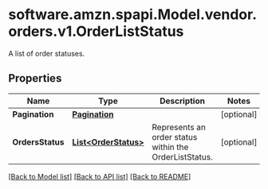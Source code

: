 # software.amzn.spapi.Model.vendor.orders.v1.OrderListStatus
A list of order statuses.

## Properties

Name | Type | Description | Notes
------------ | ------------- | ------------- | -------------
**Pagination** | [**Pagination**](Pagination.md) |  | [optional] 
**OrdersStatus** | [**List&lt;OrderStatus&gt;**](OrderStatus.md) | Represents an order status within the OrderListStatus. | [optional] 

[[Back to Model list]](../README.md#documentation-for-models) [[Back to API list]](../README.md#documentation-for-api-endpoints) [[Back to README]](../README.md)


